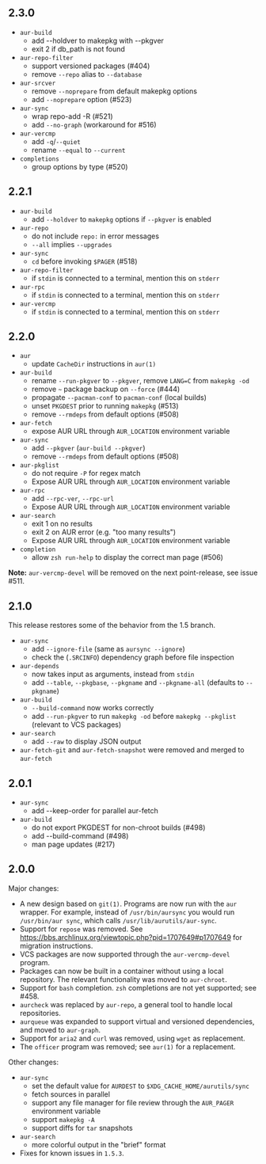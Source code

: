 ## 2.3.0

* `aur-build`
  + add --holdver to makepkg with --pkgver
  + exit 2 if db_path is not found
* `aur-repo-filter`
  + support versioned packages (#404)
  + remove `--repo` alias to `--database`
* `aur-srcver`
  + remove `--noprepare` from default makepkg options
  + add `--noprepare` option (#523)
* `aur-sync`
  + wrap repo-add -R (#521)
  + add `--no-graph` (workaround for #516)
* `aur-vercmp`
  + add `-q`/`--quiet`
  + rename `--equal` to `--current`
* `completions`
  + group options by type (#520)
  
## 2.2.1

* `aur-build`
  + add `--holdver` to `makepkg` options if `--pkgver` is enabled
* `aur-repo`
  + do not include `repo:` in error messages
  + `--all` implies `--upgrades`
* `aur-sync`
  + `cd` before invoking `$PAGER` (#518)
* `aur-repo-filter`
  + if `stdin` is connected to a terminal, mention this on `stderr`
* `aur-rpc`
  + if `stdin` is connected to a terminal, mention this on `stderr`
* `aur-vercmp`
  + if `stdin` is connected to a terminal, mention this on `stderr`

## 2.2.0

* `aur`
  + update `CacheDir` instructions in `aur(1)`
* `aur-build`
  + rename `--run-pkgver` to `--pkgver`, remove `LANG=C` from `makepkg -od`
  + remove `~` package backup on `--force` (#444)
  + propagate `--pacman-conf` to `pacman-conf` (local builds)
  + unset `PKGDEST` prior to running `makepkg` (#513)
  + remove `--rmdeps` from default options (#508)
* `aur-fetch`
  + expose AUR URL through `AUR_LOCATION` environment variable
* `aur-sync`
  + add `--pkgver` (`aur-build --pkgver`)
  + remove `--rmdeps` from default options (#508)
* `aur-pkglist`
  + do not require `-P` for regex match
  + Expose AUR URL through `AUR_LOCATION` environment variable
* `aur-rpc`
  + add `--rpc-ver`, `--rpc-url`
  + Expose AUR URL through `AUR_LOCATION` environment variable
* `aur-search`
  + exit 1 on no results
  + exit 2 on AUR error (e.g. "too many results")
  + Expose AUR URL through `AUR_LOCATION` environment variable
* `completion`
  + allow `zsh run-help` to display the correct man page (#506)

**Note:** `aur-vercmp-devel` will be removed on the next point-release, see issue #511.

## 2.1.0

This release restores some of the behavior from the 1.5 branch.

* `aur-sync`
  + add `--ignore-file` (same as `aursync --ignore`)
  + check the (`.SRCINFO`) dependency graph before file inspection
* `aur-depends`
  + now takes input as arguments, instead from `stdin`
  + add `--table`, `--pkgbase`, `--pkgname` and `--pkgname-all` (defaults to `--pkgname`)
* `aur-build` 
  + `--build-command` now works correctly
  + add `--run-pkgver` to run `makepkg -od` before `makepkg --pkglist` (relevant to VCS packages)
* `aur-search`
  + add `--raw` to display JSON output
* `aur-fetch-git` and `aur-fetch-snapshot` were removed and merged to `aur-fetch`

## 2.0.1

* `aur-sync`
  + add --keep-order for parallel aur-fetch
* `aur-build`
  + do not export PKGDEST for non-chroot builds (#498)                               
  + add --build-command (#498)
  + man page updates (#217)

## 2.0.0

Major changes:

* A new design based on `git(1)`. Programs are now run with the `aur` wrapper. For example, instead of `/usr/bin/aursync` you would run `/usr/bin/aur sync`, which calls `/usr/lib/aurutils/aur-sync`.
* Support for `repose` was removed. See https://bbs.archlinux.org/viewtopic.php?pid=1707649#p1707649 for migration instructions.
* VCS packages are now supported through the `aur-vercmp-devel` program.
* Packages can now be built in a container without using a local repository. The relevant functionality was moved to `aur-chroot`.
* Support for `bash` completion. `zsh` completions are not yet supported; see #458.
* `aurcheck` was replaced by `aur-repo`, a general tool to handle local repositories. 
* `aurqueue` was expanded to support virtual and versioned dependencies, and moved to `aur-graph`.
* Support for `aria2` and `curl` was removed, using `wget` as replacement.
* The `officer` program was removed; see `aur(1)` for a replacement.

Other changes:

* `aur-sync`
  + set the default value for `AURDEST` to `$XDG_CACHE_HOME/aurutils/sync`
  + fetch sources in parallel
  + support any file manager for file review through the `AUR_PAGER` environment variable
  + support `makepkg -A`
  + support diffs for `tar` snapshots
* `aur-search` 
  + more colorful output in the "brief" format
* Fixes for known issues in `1.5.3`.
